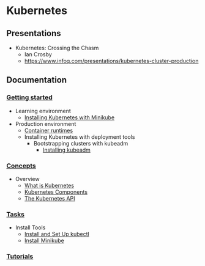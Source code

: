 # Kubernetes
## Presentations
* Kubernetes: Crossing the Chasm
  * Ian Crosby
  * https://www.infoq.com/presentations/kubernetes-cluster-production

## Documentation
### [Getting started](https://kubernetes.io/docs/setup/)
* Learning environment
  * [Installing Kubernetes with Minikube](https://kubernetes.io/docs/setup/learning-environment/minikube/)
* Production environment
  * [Container runtimes](https://kubernetes.io/docs/setup/production-environment/container-runtimes/)
  * Installing Kubernetes with deployment tools
    * Bootstrapping clusters with kubeadm
      * [Installing kubeadm](https://kubernetes.io/docs/setup/production-environment/tools/kubeadm/install-kubeadm/)

### [Concepts](https://kubernetes.io/docs/concepts/) 
* Overview
  * [What is Kubernetes](https://kubernetes.io/docs/concepts/overview/what-is-kubernetes/)
  * [Kubernetes Components](https://kubernetes.io/docs/concepts/overview/components/)
  * [The Kubernetes API](https://kubernetes.io/docs/concepts/overview/kubernetes-api/)

### [Tasks](https://kubernetes.io/docs/tasks/)
* Install Tools
  * [Install and Set Up kubectl](https://kubernetes.io/docs/tasks/tools/install-kubectl/)
  * [Install Minikube](https://kubernetes.io/docs/tasks/tools/install-minikube/)

### [Tutorials](https://kubernetes.io/docs/tutorials/)
